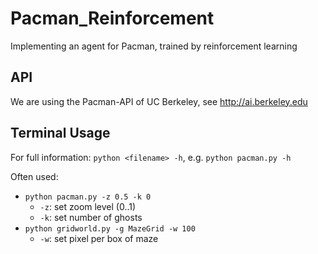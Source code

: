 # Pacman_Reinforcement

Implementing an agent for Pacman, trained by reinforcement learning

## API

We are using the Pacman-API of UC Berkeley, see http://ai.berkeley.edu

## Terminal Usage

For full information: `python <filename> -h`, e.g. `python pacman.py -h`

Often used:
* `python pacman.py -z 0.5 -k 0`
	* `-z`: set zoom level (0..1)
	* `-k`: set number of ghosts
* `python gridworld.py -g MazeGrid -w 100`
	* `-w`: set pixel per box of maze
